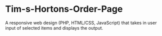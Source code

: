 # Tim-s-Hortons-Order-Page
A responsive web design (PHP, HTML/CSS, JavaScript) that takes in user input of selected items and displays the output. 
